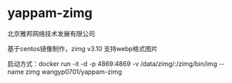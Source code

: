 # yappam-zimg
北京雅邦网络技术发展有限公司


基于centos镜像制作，zimg v3.10 支持webp格式图片

启动方式：docker run -it -d -p 4869:4869 -v /data/zimg/:/zimg/bin/img --name zimg wangyp0701/yappam-zimg
